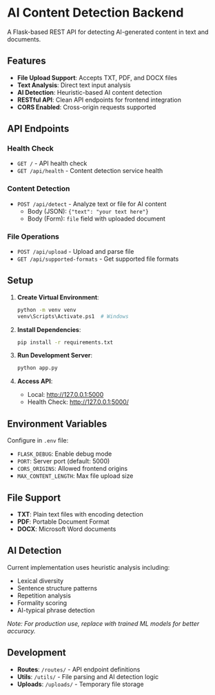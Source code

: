 # AI Content Detection Backend

A Flask-based REST API for detecting AI-generated content in text and documents.

## Features

- **File Upload Support**: Accepts TXT, PDF, and DOCX files
- **Text Analysis**: Direct text input analysis
- **AI Detection**: Heuristic-based AI content detection
- **RESTful API**: Clean API endpoints for frontend integration
- **CORS Enabled**: Cross-origin requests supported

## API Endpoints

### Health Check
- `GET /` - API health check
- `GET /api/health` - Content detection service health

### Content Detection
- `POST /api/detect` - Analyze text or file for AI content
  - Body (JSON): `{"text": "your text here"}`
  - Body (Form): `file` field with uploaded document

### File Operations
- `POST /api/upload` - Upload and parse file
- `GET /api/supported-formats` - Get supported file formats

## Setup

1. **Create Virtual Environment**:
   ```bash
   python -m venv venv
   venv\Scripts\Activate.ps1  # Windows
   ```

2. **Install Dependencies**:
   ```bash
   pip install -r requirements.txt
   ```

3. **Run Development Server**:
   ```bash
   python app.py
   ```

4. **Access API**:
   - Local: http://127.0.0.1:5000
   - Health Check: http://127.0.0.1:5000/

## Environment Variables

Configure in `.env` file:
- `FLASK_DEBUG`: Enable debug mode
- `PORT`: Server port (default: 5000)
- `CORS_ORIGINS`: Allowed frontend origins
- `MAX_CONTENT_LENGTH`: Max file upload size

## File Support

- **TXT**: Plain text files with encoding detection
- **PDF**: Portable Document Format
- **DOCX**: Microsoft Word documents

## AI Detection

Current implementation uses heuristic analysis including:
- Lexical diversity
- Sentence structure patterns
- Repetition analysis
- Formality scoring
- AI-typical phrase detection

*Note: For production use, replace with trained ML models for better accuracy.*

## Development

- **Routes**: `/routes/` - API endpoint definitions
- **Utils**: `/utils/` - File parsing and AI detection logic
- **Uploads**: `/uploads/` - Temporary file storage